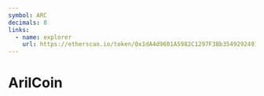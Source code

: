 ```yaml
---
symbol: ARC
decimals: 8
links:
  - name: explorer
    url: https://etherscan.io/token/0x1dA4d9601A5982C1297F3Bb3549292491F12f0D5
---
```


# ArilCoin
